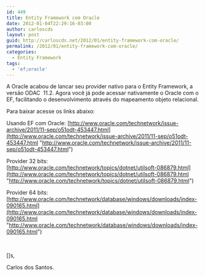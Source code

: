 ```yaml
---
id: 449
title: Entity Framework com Oracle
date: 2012-01-04T22:29:16-03:00
author: carloscds
layout: post
guid: http://carloscds.net/2012/01/entity-framework-com-oracle/
permalink: /2012/01/entity-framework-com-oracle/
categories:
  - Entity Framework
tags:
  - 'ef;oracle'
---
```

A Oracle acabou de lancar seu provider nativo para o Entity Framework, a versão ODAC&#160; 11.2. Agora você já pode acessar nativamente o Oracle com o EF, facilitando o desenvolvimento através do mapeamento objeto relacional.

Para baixar acesse os links abaixo:

Usando EF com Oracle: [http://www.oracle.com/technetwork/issue-archive/2011/11-sep/o51odt-453447.html](http://www.oracle.com/technetwork/issue-archive/2011/11-sep/o51odt-453447.html "http://www.oracle.com/technetwork/issue-archive/2011/11-sep/o51odt-453447.html")

Provider 32 bits: [http://www.oracle.com/technetwork/topics/dotnet/utilsoft-086879.html](http://www.oracle.com/technetwork/topics/dotnet/utilsoft-086879.html "http://www.oracle.com/technetwork/topics/dotnet/utilsoft-086879.html")

Provider 64 bits: [http://www.oracle.com/technetwork/database/windows/downloads/index-090165.html](http://www.oracle.com/technetwork/database/windows/downloads/index-090165.html "http://www.oracle.com/technetwork/database/windows/downloads/index-090165.html")

&#160;

[]s,

Carlos dos Santos.